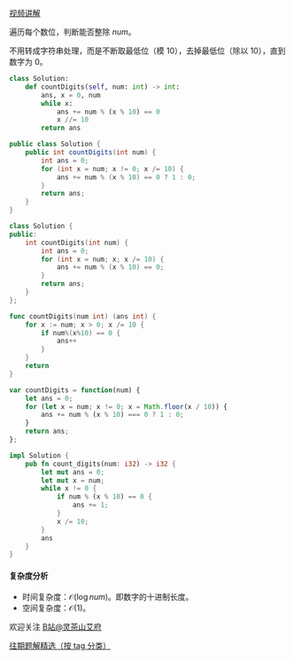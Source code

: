 [视频讲解](https://www.bilibili.com/video/BV1H8411E7hn)

遍历每个数位，判断能否整除 $\textit{num}$。

不用转成字符串处理，而是不断取最低位（模 $10$），去掉最低位（除以 $10$），直到数字为 $0$。

```py [sol-Python3]
class Solution:
    def countDigits(self, num: int) -> int:
        ans, x = 0, num
        while x:
            ans += num % (x % 10) == 0
            x //= 10
        return ans
```

```java [sol-Java]
public class Solution {
    public int countDigits(int num) {
        int ans = 0;
        for (int x = num; x != 0; x /= 10) {
            ans += num % (x % 10) == 0 ? 1 : 0;
        }
        return ans;
    }
}
```

```cpp [sol-C++]
class Solution {
public:
    int countDigits(int num) {
        int ans = 0;
        for (int x = num; x; x /= 10) {
            ans += num % (x % 10) == 0;
        }
        return ans;
    }
};
```

```go [sol-Go]
func countDigits(num int) (ans int) {
	for x := num; x > 0; x /= 10 {
		if num%(x%10) == 0 {
			ans++
		}
	}
	return
}
```

```js [sol-JavaScript]
var countDigits = function(num) {
    let ans = 0;
    for (let x = num; x != 0; x = Math.floor(x / 10)) {
        ans += num % (x % 10) === 0 ? 1 : 0;
    }
    return ans;
};
```

```rust [sol-Rust]
impl Solution {
    pub fn count_digits(num: i32) -> i32 {
        let mut ans = 0;
        let mut x = num;
        while x != 0 {
            if num % (x % 10) == 0 {
                ans += 1;
            }
            x /= 10;
        }
        ans
    }
}
```

#### 复杂度分析

- 时间复杂度：$\mathcal{O}(\log \textit{num})$。即数字的十进制长度。
- 空间复杂度：$\mathcal{O}(1)$。

欢迎关注 [B站@灵茶山艾府](https://b23.tv/JMcHRRp)

[往期题解精选（按 tag 分类）](https://github.com/EndlessCheng/codeforces-go/blob/master/leetcode/SOLUTIONS.md)
